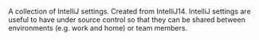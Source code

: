 A collection of IntelliJ settings. Created from IntelliJ14.
IntelliJ settings are useful to have under source control so that they can be shared between environments (e.g. work and home) or team members.
